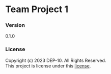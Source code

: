 # Team Project 1

### Version
0.1.0

### License
Copyright (c) 2023 DEP-10. All Rights Reserved. <br>
This project is license under this [license](LICENSE.txt).
